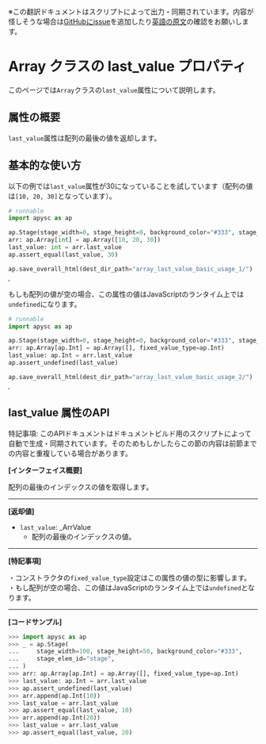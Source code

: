 <span class="inconspicuous-txt">※この翻訳ドキュメントはスクリプトによって出力・同期されています。内容が怪しそうな場合は<a href="https://github.com/simon-ritchie/apysc/issues" target="_blank">GitHubにissue</a>を追加したり[英語の原文](https://simon-ritchie.github.io/apysc/en/array_last_value.html)の確認をお願いします。</span>

# Array クラスの last_value プロパティ

このページでは`Array`クラスの`last_value`属性について説明します。

## 属性の概要

`last_value`属性は配列の最後の値を返却します。

## 基本的な使い方

以下の例では`last_value`属性が30になっていることを試しています（配列の値は`[10, 20, 30]`となっています）。

```py
# runnable
import apysc as ap

ap.Stage(stage_width=0, stage_height=0, background_color="#333", stage_elem_id="stage")
arr: ap.Array[int] = ap.Array([10, 20, 30])
last_value: int = arr.last_value
ap.assert_equal(last_value, 30)

ap.save_overall_html(dest_dir_path="array_last_value_basic_usage_1/")
```

<iframe src="static/array_last_value_basic_usage_1/index.html" width="0" height="0"></iframe>

もしも配列の値が空の場合、この属性の値はJavaScriptのランタイム上では`undefined`になります。

```py
# runnable
import apysc as ap

ap.Stage(stage_width=0, stage_height=0, background_color="#333", stage_elem_id="stage")
arr: ap.Array[ap.Int] = ap.Array([], fixed_value_type=ap.Int)
last_value: ap.Int = arr.last_value
ap.assert_undefined(last_value)

ap.save_overall_html(dest_dir_path="array_last_value_basic_usage_2/")
```

<iframe src="static/array_last_value_basic_usage_2/index.html" width="0" height="0"></iframe>

## last_value 属性のAPI

<span class="inconspicuous-txt">特記事項: このAPIドキュメントはドキュメントビルド用のスクリプトによって自動で生成・同期されています。そのためもしかしたらこの節の内容は前節までの内容と重複している場合があります。</span>

**[インターフェイス概要]**

配列の最後のインデックスの値を取得します。<hr>

**[返却値]**

- `last_value`: _ArrValue
  - 配列の最後のインデックスの値。

<hr>

**[特記事項]**

 ・コンストラクタの`fixed_value_type`設定はこの属性の値の型に影響します。<br> ・もし配列が空の場合、この値はJavaScriptのランタイム上では`undefined`となります。<hr>

**[コードサンプル]**

```py
>>> import apysc as ap
>>> _ = ap.Stage(
...     stage_width=100, stage_height=50, background_color="#333",
...     stage_elem_id="stage",
... )
>>> arr: ap.Array[ap.Int] = ap.Array([], fixed_value_type=ap.Int)
>>> last_value: ap.Int = arr.last_value
>>> ap.assert_undefined(last_value)
>>> arr.append(ap.Int(10))
>>> last_value = arr.last_value
>>> ap.assert_equal(last_value, 10)
>>> arr.append(ap.Int(20))
>>> last_value = arr.last_value
>>> ap.assert_equal(last_value, 20)
```
